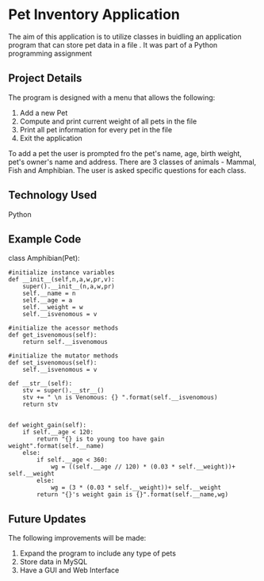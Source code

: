 # Pet Inventory Application
The aim of this application is to utilize classes in buidling an application program that can store pet data in a file . It was part of a Python programming assignment

## Project Details
The program is designed with a menu that allows the following:
  1. Add a new Pet
  2. Compute and print current weight of all pets in the file
  3. Print all pet information for every pet in the file
  4. Exit the application
 
To add a pet the user is prompted fro the pet's name, age, birth weight, pet's owner's name and address. There are 3 classes of animals - Mammal, Fish and Amphibian. The user is asked specific questions for each class.

## Technology Used
Python

## Example Code

class Amphibian(Pet):
    
    #initialize instance variables
    def __init__(self,n,a,w,pr,v):
        super().__init__(n,a,w,pr)
        self.__name = n
        self.__age = a
        self.__weight = w
        self.__isvenomous = v
     
    #initialize the acessor methods
    def get_isvenomous(self):
        return self.__isvenomous
        
    #initialize the mutator methods
    def set_isvenomous(self):
        self.__isvenomous = v
            
    def __str__(self):
        stv = super().__str__()
        stv += " \n is Venomous: {} ".format(self.__isvenomous)
        return stv
    

    def weight_gain(self):
        if self.__age < 120:
            return "{} is to young too have gain weight".format(self.__name)
        else:
            if self.__age < 360:
                wg = ((self.__age // 120) * (0.03 * self.__weight))+ self.__weight
            else:
                wg = (3 * (0.03 * self.__weight))+ self.__weight
            return "{}'s weight gain is {}".format(self.__name,wg)
            
 
 ## Future Updates
 The following improvements will be made:
 1. Expand the program to include any type of pets
 2. Store data in MySQL
 3. Have a GUI and Web Interface
